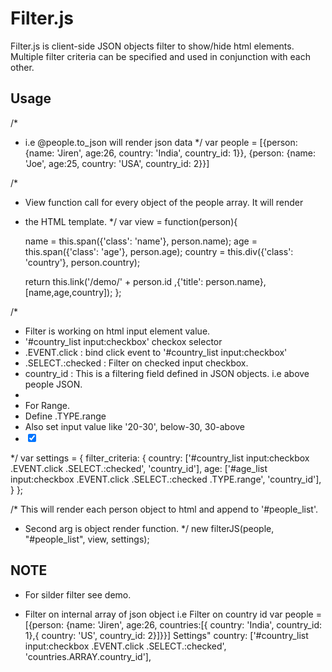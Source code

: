 Filter.js
=============

Filter.js is client-side JSON objects filter to show/hide html elements.
Multiple filter criteria can be specified and used in conjunction with 
each other.


Usage
-----

/*  
 * i.e @people.to_json will render json data
 */
    var people = [{person: {name: 'Jiren', age:26, country: 'India', country_id: 1}}, 
              {person: {name: 'Joe', age:25, country: 'USA', country_id: 2}}] 

/*
 * View function call for every object of the people array. It will render 
 * the HTML template.
 */
    var view = function(person){

      name    = this.span({'class': 'name'}, person.name);
      age     = this.span({'class': 'age'},  person.age);
      country = this.div({'class': 'country'}, person.country);
    
      return this.link('/demo/' + person.id ,{'title': person.name}, [name,age,country]);
    };

/*  
 * Filter is working on html input element value.
 * '#country_list input:checkbox' checkox selector
 * .EVENT.click : bind click event to '#country_list input:checkbox' 
 * .SELECT.:checked : Filter on checked input checkbox. 
 *  country_id : This is a filtering field defined in JSON objects. i.e above people JSON.
 * 
 * For Range.
 *  Define .TYPE.range 
 *  Also set input value like '20-30', below-30, 30-above
 *  <input checked="checked" value="20-30" type="checkbox">
 */
var settings = {
  filter_criteria: {
          country: ['#country_list input:checkbox .EVENT.click .SELECT.:checked', 'country_id'],
          age: ['#age_list input:checkbox .EVENT.click .SELECT.:checked .TYPE.range', 'country_id'],
     }
};

/* This will render each person object to html and append to  '#people_list'.
 * Second arg is object render function. 
 */
new filterJS(people, "#people_list", view, settings);


NOTE
----
- For silder filter see demo.

- Filter on internal array of json object
i.e Filter on country id
  var people = [{person: {name: 'Jiren', age:26, countries:[{ country: 'India', country_id: 1},{ country: 'US', country_id: 2}]}}]
Settings"
  country: ['#country_list input:checkbox .EVENT.click .SELECT.:checked', 'countries.ARRAY.country_id'],


